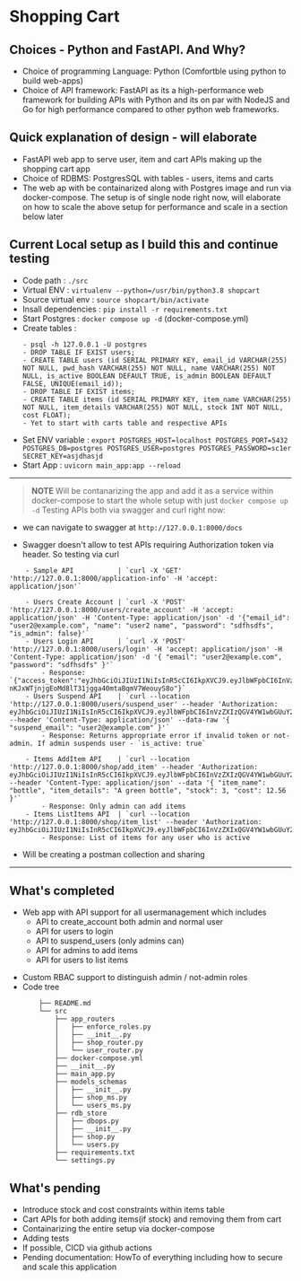 # Shopping Cart 

## Choices - Python and FastAPI. And Why?
* Choice of programming Language: Python (Comfortble using python to build web-apps)
* Choice of API framework: FastAPI as its a high-performance web framework for building APIs with Python and its on par with NodeJS and Go for high performance compared to other python web frameworks.

## Quick explanation of design - will elaborate
* FastAPI web app to serve user, item and cart APIs making up the shopping cart app
* Choice of RDBMS: PostgresSQL with tables - users, items and carts
* The web ap with be containarized along with Postgres image and run via docker-compose. The setup is of single node right now, will elaborate on how to scale the above setup for performance and scale in a section below later

## Current Local setup as I build this and continue testing
* Code path           : `./src`
* Virtual ENV         : `virtualenv --python=/usr/bin/python3.8 shopcart`
* Source virtual env  : `source shopcart/bin/activate`
* Insall dependencies : `pip install -r requirements.txt`
* Start Postgres      : `docker compose up -d`  (docker-compose.yml)
* Create tables       : 
    ```
    - psql -h 127.0.0.1 -U postgres
    - DROP TABLE IF EXIST users;
    - CREATE TABLE users (id SERIAL PRIMARY KEY, email_id VARCHAR(255) NOT NULL, pwd_hash VARCHAR(255) NOT NULL, name VARCHAR(255) NOT NULL, is_active BOOLEAN DEFAULT TRUE, is_admin BOOLEAN DEFAULT FALSE, UNIQUE(email_id));
    - DROP TABLE IF EXIST items;
    - CREATE TABLE items (id SERIAL PRIMARY KEY, item_name VARCHAR(255) NOT NULL, item_details VARCHAR(255) NOT NULL, stock INT NOT NULL, cost FLOAT);
    - Yet to start with carts table and respective APIs
    ```
* Set ENV variable    : `export POSTGRES_HOST=localhost POSTGRES_PORT=5432 POSTGRES_DB=postgres POSTGRES_USER=postgres POSTGRES_PASSWORD=sc1er SECRET_KEY=asjdhasjd`
* Start App           : `uvicorn main_app:app --reload`

---

> **NOTE** Will be contanarizing the app and add it as a service within docker-compose to start the whole setup with just `docker compose up -d`
Testing APIs both via swagger and curl right now:
* we can navigate to swagger at `http://127.0.0.1:8000/docs`
    
* Swagger doesn't allow to test APIs requiring Authorization token via header. So testing via curl
```
    - Sample API           | `curl -X 'GET' 'http://127.0.0.1:8000/application-info' -H 'accept: application/json'`

    - Users Create Account | `curl -X 'POST'  'http://127.0.0.1:8000/users/create_account' -H 'accept: application/json' -H 'Content-Type: application/json' -d '{"email_id": "user2@example.com", "name": "user2 name", "password": "sdfhsdfs", "is_admin": false}'`
    - Users Login API      | `curl -X 'POST' 'http://127.0.0.1:8000/users/login' -H 'accept: application/json' -H 'Content-Type: application/json' -d '{ "email": "user2@example.com", "password": "sdfhsdfs" }'`
        - Response: `{"access_token":"eyJhbGciOiJIUzI1NiIsInR5cCI6IkpXVCJ9.eyJlbWFpbCI6InVzZXIyQGV4YW1wbGUuY29tIn0.e-nKJxWTjnjgEoMd8lT31jgga40mtaBqmV7WeouyS8o"}`
    - Users Suspend API    | `curl --location 'http://127.0.0.1:8000/users/suspend_user' --header 'Authorization: eyJhbGciOiJIUzI1NiIsInR5cCI6IkpXVCJ9.eyJlbWFpbCI6InVzZXIzQGV4YW1wbGUuY29tIn0.N3LMRxhKqsR4SfttRFnHoTZjGXGDUKbtD8kTKKAQp9s' --header 'Content-Type: application/json' --data-raw '{ "suspend_email": "user2@example.com" }'`
        - Response: Returns appropriate error if invalid token or not-admin. If admin suspends user - `is_active: true`
    
    - Items AddItem API    | `curl --location 'http://127.0.0.1:8000/shop/add_item' --header 'Authorization: eyJhbGciOiJIUzI1NiIsInR5cCI6IkpXVCJ9.eyJlbWFpbCI6InVzZXIzQGV4YW1wbGUuY29tIn0.N3LMRxhKqsR4SfttRFnHoTZjGXGDUKbtD8kTKKAQp9s' --header 'Content-Type: application/json' --data '{ "item_name": "bottle", "item_details": "A green bottle", "stock": 3, "cost": 12.56 }'`
        - Response: Only admin can add items
    - Items ListItems API  | `curl --location 'http://127.0.0.1:8000/shop/item_list' --header 'Authorization: eyJhbGciOiJIUzI1NiIsInR5cCI6IkpXVCJ9.eyJlbWFpbCI6InVzZXIxQGV4YW1wbGUuY29tIn0.8d5Xn3qxJEahbkZCnV4Ww0IWe5bLAUkKWCYDkigD0ao'`
        - Response: List of items for any user who is active
```
* Will be creating a postman collection and sharing
---

##  What's completed
- Web app with API support for all usermanagement which includes 
    - API to create_account both admin and normal user
    - API for users to login
    - API to suspend_users (only admins can)
    - API for admins to add items
    - API for users to list items
* Custom RBAC support to distinguish admin / not-admin roles
* Code tree
    ```
        ├── README.md
        └── src
            ├── app_routers
            │   ├── enforce_roles.py
            │   ├── __init__.py
            │   ├── shop_router.py
            │   └── user_router.py
            ├── docker-compose.yml
            ├── __init__.py
            ├── main_app.py
            ├── models_schemas
            │   ├── __init__.py
            │   ├── shop_ms.py
            │   └── users_ms.py
            ├── rdb_store
            │   ├── dbops.py
            │   ├── __init__.py
            │   ├── shop.py
            │   └── users.py
            ├── requirements.txt
            └── settings.py
    ```


## What's pending
* Introduce stock and cost constraints within items table
* Cart APIs for both adding items(if stock) and removing them from cart
* Containarizing the entire setup via docker-compose
* Adding tests
* If possible, CICD via github actions
* Pending documentation: HowTo of everything including how to secure and scale this application
